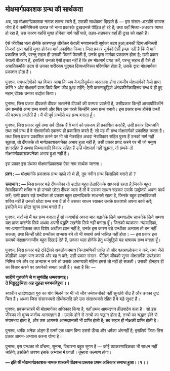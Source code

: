 ## मोक्षमार्गप्रकाशक ग्रन्थ की सार्थकता
अब, यह मोक्षमार्गप्रकाशक नामक शास्त्र रचते हैं, उसकी सार्थकता दिखाते हैंः — इस संसार-अटवीमें समस्त जीव हैं वे कर्मनिमित्तसे उत्पन्न जो नाना प्रकारके दुःखउनसे पीड़ित हो रहे हैं; तथा वहाँ मिथ्या-अंधकार व्याप्त हो रहा है, उस कारण वहाँसे मुक्त होनेका मार्ग नहीं पाते, तड़प-तड़पकर वहाँ ही दुःख को सहते हैं।

ऐसे जीवोंका भला होनेके कारणभूत तीर्थंकर केवली भगवानरूपी सूर्यका उदय हुआ;उनकी दिव्यध्वनिरूपी किरणों द्वारा वहाँसे मुक्त होनेका मार्ग प्रकाशित किया। जिस प्रकार सूर्यको ऐसी इच्छा नहीं है कि मैं मार्ग प्रकाशित करूँ, परन्तु सहज ही उसकी किरणें फैलती हैं, उनके द्वारा मार्गका प्रकाशन होता है; उसी प्रकार केवली वीतराग हैं, इसलिये उनको ऐसी इच्छा नहीं है कि हम मोक्षमार्ग प्रगट करें, परन्तु सहज ही वैसे ही अघातिकर्मोके उदय से उनका शरीररूप पुद्गल दिव्यध्वनिरूप परिणमित होता है, उसके द्वारा मोक्षमार्गका प्रकाशन होता है।

पुनश्च, गणधरदेवोंको यह विचार आया कि जब केवलीसूर्यका अस्तपना होगा तबजीव मोक्षमार्गको कैसे प्राप्त करेंगे ? और मोक्षमार्ग प्राप्त किये बिना जीव दुःख सहेंगे; ऐसी करुणाबुद्धिसे अंगप्रकीर्णकादिरूप ग्रन्थ वे ही हुए महान् दीपक उनका उद्योत किया।

पुनश्च, जिस प्रकार दीपकसे दीपक जलानेसे दीपकों की परम्परा प्रवर्तती है, उसीप्रकार किन्हीं आचार्यादिकोंने उन ग्रन्थोंसे अन्य ग्रन्थ बनाये और फिर उन परसे किन्हींने अन्य ग्रन्थ बनाये। इस प्रकार ग्रन्थ होनेसे ग्रन्थों की परम्परा प्रवर्तती है। मैं भी पूर्व ग्रन्थोंसे यह ग्रन्थ बनाता हूँ।

पुनश्च, जिस प्रकार सूर्य तथा सर्व दीपक हैं वे मार्ग को एकरूप ही प्रकाशित करतेहैं, उसी प्रकार दिव्यध्वनि तथा सर्व ग्रन्थ हैं वे मोक्षमार्गको एकरूप ही प्रकाशित करते हैं; सो यह भी ग्रन्थ मोक्षमार्गको प्रकाशित करता है। तथा जिस प्रकार प्रकाशित करने पर भी जो नेत्ररहित अथवा नेत्रविकार सहित पुरुष हैं उनको मार्ग नहीं सूझता, तो दीपकके तो मार्गप्रकाशकपनेका अभाव हुआ नहीं है; उसी प्रकार प्रगट करने पर भी जो मनुष्य ज्ञानरहित हैं अथवा मिथ्यात्वादि विकार सहित हैं उन्हें मोक्षमार्ग नहीं सूझता, तो ग्रंथके तो मोक्षमार्गप्रकाशकपनेका अभाव हुआ नहीं है।

इस प्रकार इस ग्रंथका मोक्षमार्गप्रकाशक ऐसा नाम सार्थक जानना। 

**प्रश्न : —** मोक्षमार्गके प्रकाशक ग्रन्थ पहले तो थे ही, तुम नवीन ग्रन्थ किसलिये बनाते हो ?

**समाधान : —** जिस प्रकार बड़े दीपकोंका तो उद्योत बहुत तेलादिकके साधनसे रहता है,जिनके बहुत तेलादिककी शक्ति न हो उनको छोटा दीपक जला दें तो वे उसका साधन रखकर उसके उद्योतसे अपना कार्य करें; उसी प्रकार बड़े ग्रन्थोंका तो प्रकाश बहुत ज्ञानादिकके साधनसे रहता है, जिनके बहुत ज्ञानादिककी शक्ति नहीं है उनको छोटा ग्रन्थ बना दें तो वे उसका साधन रखकर उसके प्रकाशसे अपना कार्य करें; इसलिये यह छोटा सुगम ग्रन्थ बनाते हैं।

पुनश्च, यहाँ जो मैं यह ग्रन्थ बनाता हूँ सो कषायोंसे अपना मान बढ़ानेके लिये अथवालोभ साधनेके लिये अथवा यश प्राप्त करनेके लिये अथवा अपनी पद्धति रखनेके लिये नहीं बनाता हूँ। जिनको व्याकरण-न्यायादिका, नय-प्रमाणादिकका तथा विशेष अर्थोंका ज्ञान नहीं है, उनके इस कारण बड़े ग्रन्थोंका अभ्यास तो बन नहीं सकता; तथा किन्हीं छोटे ग्रन्थोंका अभ्यास बने तो भी यथार्थ अर्थ भासित नहीं होता। — इस प्रकार इस समयमें मंदज्ञानवान्जीव बहुत दिखाई देते हैं, उनका भला होनेके हेतु धर्मबुद्धिसे यह भाषामय ग्रन्थ बनाता हूँ।

पुनश्च, जिस प्रकार बड़े दरिद्रीको अवलोकनमात्र चिन्तामणिकी प्राप्ति हो और वहअवलोकन न करे, तथा जैसे कोढ़ीको अमृत-पान कराये और वह न करे; उसी प्रकार संसार- पीड़ित जीवको सुगम मोक्षमार्गके उपदेशका निमित्त बने और वह अभ्यास न करे तो उसके अभाग्यकी महिमा हमसे तो नहीं हो सकती। उसकी होनहार ही का विचार करने पर अपनेको समता आती है। कहा है किः — 

**साहीणे गुरुजोगे जे ण सुणंतीह धम्मवयणाइ।  
ते धिट्ठदुट्ठचित्ता अह सुहडा भवभयविहुणा।।**

स्वाधीन उपदेशदाता गुरु का योग मिलने पर भी जो जीव धर्मवचनोंको नहीं सुनतेवे धीठ हैं और उनका दुष्ट चित्त है। अथवा जिस संसारभयसे तीर्थंकरादि डरे उस संसारभयसे रहित हैं वे बड़े सुभट हैं।

पुनश्च, प्रवचनसारमें भी मोक्षमार्गका अधिकार किया है, वहाँ प्रथम आगमज्ञान हीउपादेय कहा है। सो इस जीवका तो मुख्य कर्त्तव्य आगमज्ञान है। उसके होने से तत्त्वों का श्रद्धान होता है, तत्त्वों का श्रद्धान होने से संयमभाव होता है, और उस आगमसे आत्मज्ञानकी भी प्राप्ति होती है; तब सहज ही मोक्षकी प्राप्ति होती है।

पुनश्च, धर्मके अनेक अंङ्ग हैं उनमें एक ध्यान बिना उससे ऊँचा और धर्मका अंगनहीं है; इसलिये जिस-तिस प्रकार आगम-अभ्यास करना योग्य है।

पुनश्च, इस ग्रन्थका तो वाँचना, सुनना, विचारना बहुत सुगम है — कोई व्याकरणादिकका भी साधन नहीं चाहिये; इसलिये अवश्य इसके अभ्यास में प्रवर्तो। तुम्हारा कल्याण होगा। 

**— इति श्री मोक्षमार्गप्रकाशक नामक शास्त्रमें पीठबन्ध प्ररूपक प्रथम अधिकार समाप्त हुआ।।१।।**